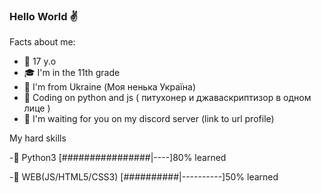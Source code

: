 ### Hello World ✌


Facts about me:

- 👴 17 y.o 
- 🎓 I'm in the 11th grade
- 🥟 I'm from Ukraine (Моя ненька Україна)
- 🐍 Сoding on python and js ( питухонер и джаваскриптизор в одном лице )
- 💖 I'm waiting for you on my discord server (link to url profile)

My hard skills

-🐍 Python3
  [################|----]80% learned
  
-🌌 WEB(JS/HTML5/CSS3)
  [##########|----------]50% learned
  
  
  
